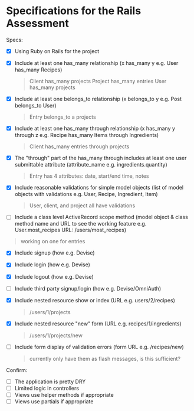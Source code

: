 # Specifications for the Rails Assessment

Specs:
- [x] Using Ruby on Rails for the project
- [x] Include at least one has_many relationship (x has_many y e.g. User has_many Recipes)
  > Client has_many projects
  > Project has_many entries
  > User has_many projects

- [x] Include at least one belongs_to relationship (x belongs_to y e.g. Post belongs_to User)
  > Entry belongs_to a projects

- [x] Include at least one has_many through relationship (x has_many y through z e.g. Recipe has_many Items through Ingredients)
  > Client has_many entries through projects

- [x] The "through" part of the has_many through includes at least one user submittable attribute (attribute_name e.g. ingredients.quantity)
  > Entry has 4 attributes: date, start/end time, notes

- [x] Include reasonable validations for simple model objects (list of model objects with validations e.g. User, Recipe, Ingredient, Item)
  > User, client, and project all have validations

- [ ] Include a class level ActiveRecord scope method (model object & class method name and URL to see the working feature e.g. User.most_recipes URL: /users/most_recipes)
 > working on one for entries

- [x] Include signup (how e.g. Devise)
- [x] Include login (how e.g. Devise)
- [x] Include logout (how e.g. Devise)
- [ ] Include third party signup/login (how e.g. Devise/OmniAuth)

- [x] Include nested resource show or index (URL e.g. users/2/recipes)
  > /users/1/projects

- [x] Include nested resource "new" form (URL e.g. recipes/1/ingredients)
  > /users/1/projects/new  

- [ ] Include form display of validation errors (form URL e.g. /recipes/new)
  > currently only have them as flash messages, is this sufficient?

Confirm:
- [ ] The application is pretty DRY
- [ ] Limited logic in controllers
- [ ] Views use helper methods if appropriate
- [ ] Views use partials if appropriate
